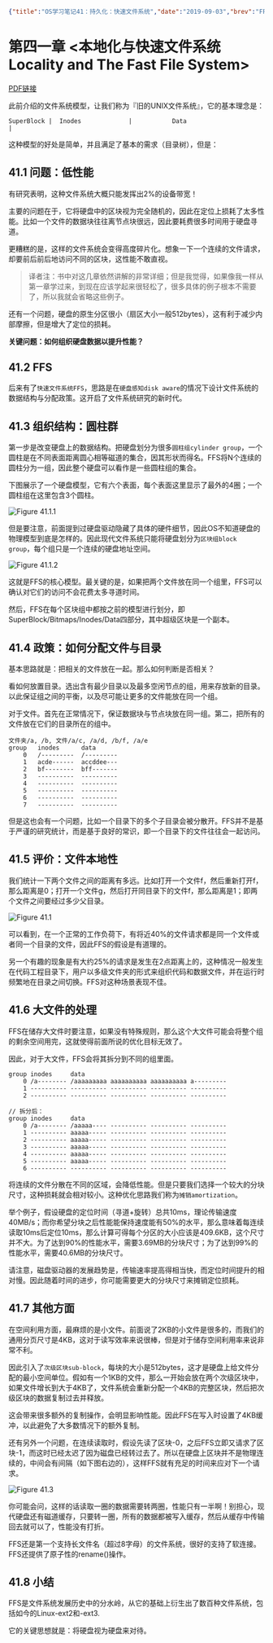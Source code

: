 ```json lw-blog-meta
{"title":"OS学习笔记41：持久化：快速文件系统","date":"2019-09-03","brev":"FFS是文件系统发展历史中的分水岭，是现代文件系统的祖先。","tags":["OS"]}
```



# 第四一章 <本地化与快速文件系统 Locality and The Fast File System>

[PDF链接](http://pages.cs.wisc.edu/~remzi/OSTEP/file-ffs.pdf)

此前介绍的文件系统模型，让我们称为『旧的UNIX文件系统』，它的基本理念是：

```text
SuperBlock |  Inodes             |           Data                                        |
```

这种模型的好处是简单，并且满足了基本的需求（目录树），但是：

## 41.1 问题：低性能

有研究表明，这种文件系统大概只能发挥出2%的设备带宽！

主要的问题在于，它将硬盘中的区块视为完全随机的，因此在定位上损耗了太多性能。比如一个文件的数据块往往离节点块很远，因此要耗费很多时间用于硬盘寻道。

更糟糕的是，这样的文件系统会变得高度碎片化。想象一下一个连续的文件请求，却要前后前后地访问不同的区块，这性能不敢直视。

> 译者注：书中对这几章依然讲解的非常详细；但是我觉得，如果像我一样从第一章学过来，到现在应该学起来很轻松了，很多具体的例子根本不需要了，所以我就会省略这些例子。

还有一个问题，硬盘的原生分区很小（扇区大小一般512bytes），这有利于减少内部摩擦，但是增大了定位的损耗。

**关键问题：如何组织硬盘数据以提升性能？**

## 41.2 FFS

后来有了`快速文件系统FFS`，思路是在`硬盘感知disk aware`的情况下设计文件系统的数据结构与分配政策。这开启了文件系统研究的新时代。

## 41.3 组织结构：圆柱群

第一步是改变硬盘上的数据结构。把硬盘划分为很多`圆柱组cylinder group`，一个圆柱是在不同表面距离圆心相等磁道的集合，因其形状而得名。FFS将N个连续的圆柱分为一组，因此整个硬盘可以看作是一些圆柱组的集合。

下图展示了一个硬盘模型，它有六个表面，每个表面这里显示了最外的4圈；一个圆柱组在这里包含3个圆柱。

![Figure 41.1.1](/static/blog/2019-09-03-Fig-41-1-1.png)

但是要注意，前面提到过硬盘驱动隐藏了具体的硬件细节，因此OS不知道硬盘的物理模型到底是怎样的。因此现代文件系统只能将硬盘划分为`区块组block group`，每个组只是一个连续的硬盘地址空间。

![Figure 41.1.2](/static/blog/2019-09-03-Fig-41-1-2.png)

这就是FFS的核心模型。最关键的是，如果把两个文件放在同一个组里，FFS可以确认对它们的访问不会花费太多寻道时间。

然后，FFS在每个区块组中都按之前的模型进行划分，即SuperBlock/Bitmaps/Inodes/Data四部分，其中超级区块是一个副本。

## 41.4 政策：如何分配文件与目录

基本思路就是：把相关的文件放在一起。那么如何判断是否相关？

看如何放置目录。选出含有最少目录以及最多空闲节点的组，用来存放新的目录。以此保证组之间的平衡，以及尽可能让更多的文件能放在同一个组。

对于文件。首先在正常情况下，保证数据块与节点块放在同一组。第二，把所有的文件放在它们的目录所在的组中。

```text
文件夹/a, /b, 文件/a/c, /a/d, /b/f, /a/e
group   inodes      data
    0   /---------  /---------
    1   acde------  accddee---
    2   bf--------  bff-------
    3   ----------  ----------
    4   ----------  ----------
    5   ----------  ----------
    6   ----------  ----------
    7   ----------  ----------
```

但是这也会有一个问题，比如一个目录下的多个子目录会被分散开。FFS并不是基于严谨的研究统计，而是基于良好的常识，即一个目录下的文件往往会一起访问。

## 41.5 评价：文件本地性

我们统计一下两个文件之间的距离有多远。比如打开一个文件f，然后重新打开f，那么距离是0；打开一个文件g，然后打开同目录下的文件f，那么距离是1；即两个文件之间要经过多少父目录。

![Figure 41.1](/static/blog/2019-09-03-Fig-41-1.png)

可以看到，在一个正常的工作负荷下，有将近40%的文件请求都是同一个文件或者同一个目录的文件，因此FFS的假设是有道理的。

另一个有趣的现象是有大约25%的请求是发生在2点距离上的，这种情况一般发生在代码工程目录下，用户以多级文件夹的形式来组织代码和数据文件，并在运行时频繁地在目录之间切换。FFS对这种场景表现不佳。

## 41.6 大文件的处理

FFS在储存大文件时要注意，如果没有特殊规则，那么这个大文件可能会将整个组的剩余空间用完，这就使得前面所说的优化目标无效了。

因此，对于大文件，FFS会将其拆分到不同的组里面。

```text
group inodes     data
    0 /a-------- /aaaaaaaaa aaaaaaaaaa aaaaaaaaaa a---------
    1 ---------- ---------- ---------- ---------- ----------
    2 ---------- ---------- ---------- ---------- ----------

// 拆分后：
group inodes     data
    0 /a-------- /aaaaa---- ---------- ---------- ----------
    1 ---------- aaaaa----- ---------- ---------- ----------
    2 ---------- aaaaa----- ---------- ---------- ----------
    3 ---------- aaaaa----- ---------- ---------- ----------
    4 ---------- aaaaa----- ---------- ---------- ----------
    5 ---------- aaaaa----- ---------- ---------- ----------
    6 ---------- ---------- ---------- ---------- ----------
```

将连续的文件分散在不同的区域，会降低性能。但是只要我们选择一个较大的分块尺寸，这种损耗就会相对较小。这种优化思路我们称为`摊销amortization`。

举个例子，假设硬盘的定位时间（寻道+旋转）总共10ms，理论传输速度40MB/s；而你希望分块之后性能能保持速度能有50%的水平，那么意味着每连续读取10ms后定位10ms，那么计算可得每个分区的大小应该是409.6KB，这个尺寸并不大。为了达到90%的性能水平，需要3.69MB的分块尺寸；为了达到99%的性能水平，需要40.6MB的分块尺寸。

请注意，磁盘驱动器的发展趋势是，传输速率提高得相当快，而定位时间提升的相对慢。因此随着时间的进步，你可能需要更大的分块尺寸来摊销定位损耗。

## 41.7 其他方面

在空间利用方面，最麻烦的是小文件。前面说了2KB的小文件是很多的，而我们的通用分页尺寸是4KB，这对于读写效率来说很棒，但是对于储存空间利用率来说非常不利。

因此引入了`次级区块sub-block`，每块的大小是512bytes，这才是硬盘上给文件分配的最小空间单位。假如有一个1KB的文件，那么一开始会放在两个次级区块中，如果文件增长到大于4KB了，文件系统会重新分配一个4KB的完整区块，然后把次级区块的数据复制过去并释放。

这会带来很多额外的复制操作，会明显影响性能。因此FFS在写入时设置了4KB缓冲，以此避免了大多数情况下的额外复制。

还有另外一个问题，在连续读取时，假设先读了区块-0，之后FFS立即又请求了区块-1，而这时已经太迟了因为磁盘已经转过去了。所以在硬盘上区块并不是物理连续的，中间会有间隔（如下图右边的），这样FFS就有充足的时间来应对下一个请求。

![Figure 41.3](/static/blog/2019-09-03-Fig-41-3.png)

你可能会问，这样的话读取一圈的数据需要转两圈，性能只有一半啊！别担心，现代硬盘还有磁道缓存，只要转一圈，所有的数据都被写入缓存，然后从缓存中传输回去就可以了，性能没有打折。

FFS还是第一个支持长文件名（超过8字母）的文件系统，很好的支持了软连接。FFS还提供了原子性的rename()操作。

## 41.8 小结

FFS是文件系统发展历史中的分水岭，从它的基础上衍生出了数百种文件系统，包括如今的Linux-ext2和-ext3.

它的关键思想就是：将硬盘视为硬盘来对待。
